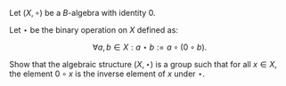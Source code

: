 
Let $\left( {X, \circ}\right)$ be a $B$-algebra with identity $0$.

Let $\star$ be the binary operation on $X$ defined as:

$$\forall a, b \in X: a \star b := a \circ \left( {0 \circ b}\right).$$


Show that the algebraic structure $\left( {X, \star}\right)$ is a group such that for all $x \in X$, the element $0 \circ x$ is the inverse element of $x$ under $\star$.
